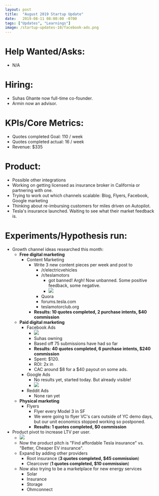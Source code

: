 ```yaml
---
layout: post
title:  "August 2019 Startup Update"
date:   2019-08-11 08:00:00 -0700
tags: ["Updates", "Learnings"]
image: /startup-updates-10/facebook-ads.png
---
```


# Help Wanted/Asks:
* N/A

# Hiring: 
* Suhas Ghante now full-time co-founder.
* Armin now an advisor.

# KPIs/Core Metrics:
* Quotes completed Goal: 110 / week
* Quotes completed actual: 16 / week
* Revenue: $335

# Product:
* Possible other integrations
* Working on getting licensed as insurance broker in California or partnering with one.
* Trying to work out which channels scalable: Blog, Flyers, Facebook, Google marketing
* Thinking about re-imbursing customers for miles driven on Autopilot.
* Tesla's insurance launched. Waiting to see what their market feedback is.


# Experiments/Hypothesis run:


* Growth channel ideas researched this month:
	* **Free digital marketing**
		* Content Marketing
			* Write 3 new content pieces per week and post to 
				* /r/electricvehicles
				* /r/teslamotors
					* got banned! Argh! Now unbanned. Some positive feedback, some negative.
					* ![](/startup-updates-10/reddit-feedback.png)
				* Quora
				* forums.tesla.com
				* teslamotorclub.org
			* **Results: 10 quotes completed, 2 purchase intents, $40 commission**
	* **Paid digital marketing**
		* Facebook Ads
			* ![](/startup-updates-10/facebook-ads.png)
			* Suhas owning
			* Based off 75 submissions have had so far
			* **Results: 40 quotes completed, 6 purchase intents, $240 commission**
			* Spent: $120. 
			* ROI: 2x in
			* CAC around $8 for a $40 payout on some ads.
		* Google Ads
			* No results yet, started today. But already visible!
			* ![](/startup-updates-10/google-ads.jpg)
		* Reddit Ads
			* None ran yet
	* **Physical marketing**
		* Flyers
			* Flyer every Model 3 in SF
			* We were going to flyer VC's cars outside of YC demo days, but our unit economics stopped working so postponed.
			* **Results: 1 quotes completed, $0 commission**
* Product pivot to increase LTV per user.
	* ![](/startup-updates-10/mixpanel-funnel.png)
	* Now the product pitch is "Find affordable Tesla insurance" vs. "Better, Cheaper EV insurance".
	* Expand by adding other providers
		* Root insurance (**3 quotes completed, $45 commission**)
		* Clearcover (**1 quotes completed, $10 commission**)
	* Now also trying to be a marketplace for new energy services
		* Solar
		* Insurance
		* Storage
		* Ohmconnect
		
